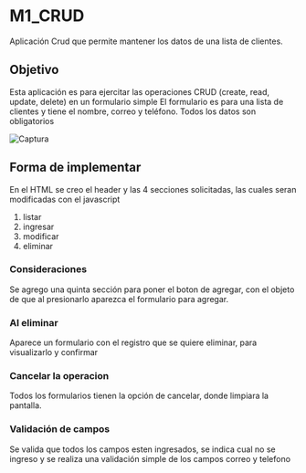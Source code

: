 # M1_CRUD
 Aplicación Crud que permite mantener los datos de una lista de clientes.
 
 ## Objetivo
 Esta aplicación es para ejercitar las operaciones CRUD (create, read, update, delete) en un formulario simple
 El formulario es para una lista de clientes y tiene el nombre, correo y teléfono. Todos los datos son obligatorios

![Captura](https://user-images.githubusercontent.com/112987800/213326097-035446f5-fc62-4bbb-be0c-ad87cf5b0d49.JPG)

 ## Forma de implementar
En el HTML se creo el header y las 4 secciones solicitadas, las cuales seran modificadas con el javascript
1) listar
2) ingresar
3) modificar
4) eliminar

 ### Consideraciones
Se agrego una quinta sección para poner el boton de agregar, con el objeto de que al presionarlo aparezca el
formulario para agregar. 

 ### Al eliminar
 Aparece un formulario con el registro que se quiere eliminar, para visualizarlo y confirmar

 ### Cancelar la operacion
 Todos los formularios tienen la opción de cancelar, donde limpiara la pantalla.
 
  ### Validación de campos
 Se valida que todos los campos esten ingresados, se indica cual no se ingreso y se realiza una validación simple de los campos correo y telefono
